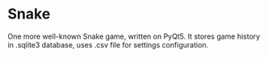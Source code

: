 # Snake
One more well-known Snake game, written on PyQt5.
It stores game history in .sqlite3 database, uses .csv file for settings configuration.
